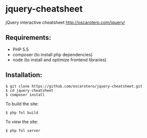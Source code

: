 jquery-cheatsheet
=================

jQuery interactive cheatsheet
http://oscarotero.com/jquery/


Requirements:
-------------

* PHP 5.5
* composer (to install php dependencies)
* node (to install and optimize frontend libraries)


Installation:
-------------

```
$ git clone https://github.com/oscarotero/jquery-cheatsheet.git
$ cd jquery-cheatsheet
$ composer install
```

To build the site:

```
$ php fol build
```

To view the site:

```
$ php fol server
```
